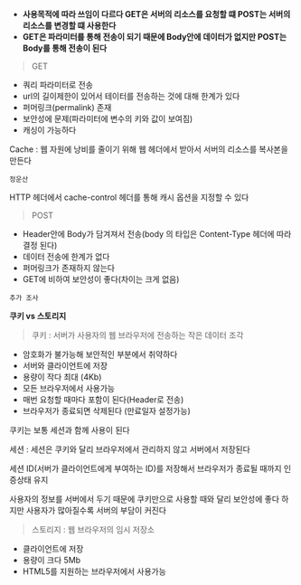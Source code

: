 - **사용목적에 따라 쓰임이 다르다 GET은 서버의 리소스를 요청할 떄 POST는 서버의 리소스를 변경할 떄 사용한다**
- **GET은 파라미터를 통해 전송이 되기 때문에 Body안에 데이터가 없지만 POST는 Body를 통해 전송이 된다**

> GET

- 쿼리 파라미터로 전송
- url의 길이제한이 있어서 테이터를 전송하는 것에 대해 한계가 있다
- 퍼머링크(permalink) 존재
- 보안성에 문제(파라미터에 변수의 키와 값이 보여짐)
- 캐싱이 가능하다

Cache : 웹 자원에 낭비를 줄이기 위해 웹 헤더에서 받아서 서버의 리소스를 복사본을 만든다

`정운산`

HTTP 헤더에서 cache-control 헤더를 통해 캐시 옵션을 지정할 수 있다

> POST

- Header안에 Body가 담겨져서 전송(body 의 타입은 Content-Type 헤더에 따라 결정 된다)
- 데이터 전송에 한계가 없다
- 퍼머링크가 존재하지 않는다
- GET에 비하여 보안성이 좋다(차이는 크게 없음)

`추가 조사`

**쿠키  vs 스토리지**

> 쿠키 : 서버가 사용자의 웹 브라우저에 전송하는 작은 데이터 조각

- 암호화가 불가능해 보안적인 부분에서 취약하다
- 서버와 클라이언트에 저장
- 용량이 작다 최대 (4Kb)
- 모든 브라우저에서 사용가능
- 매번 요청할 때마다 포함이 된다(Header로 전송)
- 브라우저가 종료되면 삭제된다 (만료일자 설정가능)

쿠키는 보통 세션과 함께 사용이 된다

세션 : 세션은 쿠키와 달리 브라우저에서 관리하지 않고 서버에서 저장된다

세션 ID(서버가 클라이언트에게 부여하는 ID)를 저장해서 브라우저가 종료될 때까지 인증상태 유지

사용자의 정보를 서버에서 두기 때문에 쿠키만으로 사용할 때와 달리 보안성에 좋다 하지만 사용자가 많아질수록 서버의 부담이 커진다

> 스토리지 : 웹 브라우저의 임시 저장소

- 클라이언트에 저장
- 용량이 크다 5Mb
- HTML5를 지원하는 브라우저에서 사용가능
